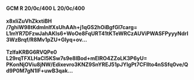 #### GCM R 20/0c/400 L 20/0c/400
**x8xliZuVhZkxtiBH**<br/>**/7ghiW98tKdmlnlfXsUhAAh+j1qGS2hOiBgfGl7carg=**<br/>**L1mYR7DFzwJahAKls6+WoOe8FqURT41tKTeWRCzAUViPWASFPyyyNdrl3WzBrqf/R8Mv1pZU+Glyq+ov...**<br/><br/>
**TzlfaKRBG6RVQPe0**<br/>**L29rqTFXLHaCI5KSw7s9e8lBod+mElRO4ZZoLK3P6yU=**<br/>**PKonNjOViu8jNW/Edixevro3KNZ9SnYREJ51pJYlgPt7CFIlto4nSSfq0ve/Qd9P0M7gN1IF+uwB3qak...**